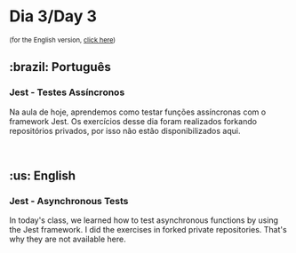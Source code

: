 # Dia 3/Day 3

<small>(for the English version, <a href="#en">click here</a>)</small>

<h2>:brazil: Português</h2>
<h3>Jest - Testes Assíncronos</h3>
<p>Na aula de hoje, aprendemos como testar funções assíncronas com o framework Jest. Os exercícios desse dia foram realizados forkando repositórios privados, por isso não estão disponibilizados aqui.</p>
<br>

<h2 id="en">:us: English</h2>
<h3>Jest - Asynchronous Tests</h3>
<p>In today's class, we learned how to test asynchronous functions by using the Jest framework. I did the exercises in forked private repositories. That's why they are not available here.</p>
